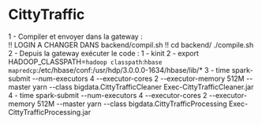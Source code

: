 # CittyTraffic

1 - Compiler et envoyer dans la gateway :  
    !! LOGIN A CHANGER DANS backend/compil.sh !!
    cd backend/
    ./compile.sh
2 - Depuis la gateway exécuter le code : 
    1 - kinit 
    2 - export HADOOP_CLASSPATH=`hadoop classpath`:`hbase mapredcp`:/etc/hbase/conf:/usr/hdp/3.0.0.0-1634/hbase/lib/*
    3 - time spark-submit --num-executors 4 --executor-cores 2 --executor-memory 512M --master yarn --class bigdata.CittyTrafficCleaner Exec-CittyTrafficCleaner.jar
    4 - time spark-submit --num-executors 4 --executor-cores 2 --executor-memory 512M --master yarn --class bigdata.CittyTrafficProcessing Exec-CittyTrafficProcessing.jar
    
